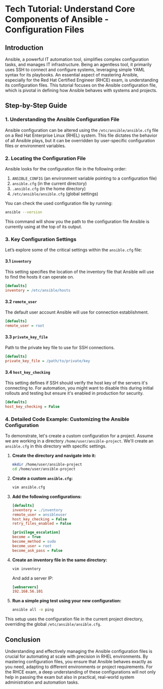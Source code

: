 # Tech Tutorial: Understand Core Components of Ansible - Configuration Files

## Introduction

Ansible, a powerful IT automation tool, simplifies complex configuration tasks, and manages IT infrastructure. Being an agentless tool, it primarily uses SSH to connect and configure systems, leveraging simple YAML syntax for its playbooks. An essential aspect of mastering Ansible, especially for the Red Hat Certified Engineer (RHCE) exam, is understanding its configuration files. This tutorial focuses on the Ansible configuration file, which is pivotal in defining how Ansible behaves with systems and projects.

## Step-by-Step Guide

### 1. Understanding the Ansible Configuration File

Ansible configuration can be altered using the `/etc/ansible/ansible.cfg` file on a Red Hat Enterprise Linux (RHEL) system. This file dictates the behavior of all Ansible plays, but it can be overridden by user-specific configuration files or environment variables.

### 2. Locating the Configuration File

Ansible looks for the configuration file in the following order:

1. `ANSIBLE_CONFIG` (an environment variable pointing to a configuration file)
2. `ansible.cfg` (in the current directory)
3. `.ansible.cfg` (in the home directory)
4. `/etc/ansible/ansible.cfg` (global settings)

You can check the used configuration file by running:
```bash
ansible --version
```

This command will show you the path to the configuration file Ansible is currently using at the top of its output.

### 3. Key Configuration Settings

Let’s explore some of the critical settings within the `ansible.cfg` file:

#### 3.1 `inventory`

This setting specifies the location of the inventory file that Ansible will use to find the hosts it can operate on.

```ini
[defaults]
inventory = /etc/ansible/hosts
```

#### 3.2 `remote_user`

The default user account Ansible will use for connection establishment.

```ini
[defaults]
remote_user = root
```

#### 3.3 `private_key_file`

Path to the private key file to use for SSH connections.

```ini
[defaults]
private_key_file = /path/to/private/key
```

#### 3.4 `host_key_checking`

This setting defines if SSH should verify the host key of the servers it's connecting to. For automation, you might want to disable this during initial rollouts and testing but ensure it's enabled in production for security.

```ini
[defaults]
host_key_checking = False
```

### 4. Detailed Code Example: Customizing the Ansible Configuration

To demonstrate, let's create a custom configuration for a project. Assume we are working in a directory `/home/user/ansible-project`. We'll create an `ansible.cfg` in this directory with specific settings.

1. **Create the directory and navigate into it:**

    ```bash
    mkdir /home/user/ansible-project
    cd /home/user/ansible-project
    ```

2. **Create a custom `ansible.cfg`:**

    ```bash
    vim ansible.cfg
    ```

3. **Add the following configurations:**

    ```ini
    [defaults]
    inventory = ./inventory
    remote_user = ansibleuser
    host_key_checking = False
    retry_files_enabled = False

    [privilege_escalation]
    become = True
    become_method = sudo
    become_user = root
    become_ask_pass = False
    ```

4. **Create an inventory file in the same directory:**

    ```bash
    vim inventory
    ```

    And add a server IP:

    ```ini
    [webservers]
    192.168.56.101
    ```

5. **Run a simple ping test using your new configuration:**

    ```bash
    ansible all -m ping
    ```

This setup uses the configuration file in the current project directory, overriding the global `/etc/ansible/ansible.cfg`.

## Conclusion

Understanding and effectively managing the Ansible configuration files is crucial for automating at scale with precision in RHEL environments. By mastering configuration files, you ensure that Ansible behaves exactly as you need, adapting to different environments or project requirements. For the RHCE exam, a deep understanding of these configurations will not only help in passing the exam but also in practical, real-world system administration and automation tasks.